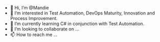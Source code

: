 - 👋 Hi, I’m @Mandie
- 👀 I’m interested in Test Automation, DevOps Maturity, Innovation and Process Improvement.
- 🌱 I’m currently learning C# in conjunction with Test Automation.
- 💞️ I’m looking to collaborate on ...
- 📫 How to reach me ...

<!---
Mandiedeb/Mandiedeb is a ✨ special ✨ repository because its `README.md` (this file) appears on your GitHub profile.
You can click the Preview link to take a look at your changes.
--->
